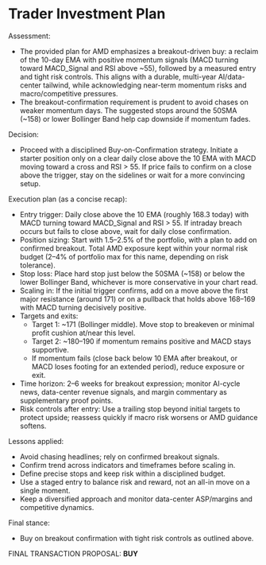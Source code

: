 # Trader Investment Plan

Assessment:
- The provided plan for AMD emphasizes a breakout-driven buy: a reclaim of the 10-day EMA with positive momentum signals (MACD turning toward MACD_Signal and RSI above ~55), followed by a measured entry and tight risk controls. This aligns with a durable, multi-year AI/data-center tailwind, while acknowledging near-term momentum risks and macro/competitive pressures.
- The breakout-confirmation requirement is prudent to avoid chases on weaker momentum days. The suggested stops around the 50SMA (~158) or lower Bollinger Band help cap downside if momentum fades.

Decision:
- Proceed with a disciplined Buy-on-Confirmation strategy. Initiate a starter position only on a clear daily close above the 10 EMA with MACD moving toward a cross and RSI > 55. If price fails to confirm on a close above the trigger, stay on the sidelines or wait for a more convincing setup.

Execution plan (as a concise recap):
- Entry trigger: Daily close above the 10 EMA (roughly 168.3 today) with MACD turning toward MACD_Signal and RSI > 55. If intraday breach occurs but fails to close above, wait for daily close confirmation.
- Position sizing: Start with 1.5–2.5% of the portfolio, with a plan to add on confirmed breakout. Total AMD exposure kept within your normal risk budget (2–4% of portfolio max for this name, depending on risk tolerance).
- Stop loss: Place hard stop just below the 50SMA (~158) or below the lower Bollinger Band, whichever is more conservative in your chart read.
- Scaling in: If the initial trigger confirms, add on a move above the first major resistance (around 171) or on a pullback that holds above 168–169 with MACD turning decisively positive.
- Targets and exits:
  - Target 1: ~171 (Bollinger middle). Move stop to breakeven or minimal profit cushion at/near this level.
  - Target 2: ~180–190 if momentum remains positive and MACD stays supportive.
  - If momentum fails (close back below 10 EMA after breakout, or MACD loses footing for an extended period), reduce exposure or exit.
- Time horizon: 2–6 weeks for breakout expression; monitor AI-cycle news, data-center revenue signals, and margin commentary as supplementary proof points.
- Risk controls after entry: Use a trailing stop beyond initial targets to protect upside; reassess quickly if macro risk worsens or AMD guidance softens.

Lessons applied:
- Avoid chasing headlines; rely on confirmed breakout signals.
- Confirm trend across indicators and timeframes before scaling in.
- Define precise stops and keep risk within a disciplined budget.
- Use a staged entry to balance risk and reward, not an all-in move on a single moment.
- Keep a diversified approach and monitor data-center ASP/margins and competitive dynamics.

Final stance:
- Buy on breakout confirmation with tight risk controls as outlined above.

FINAL TRANSACTION PROPOSAL: **BUY**
